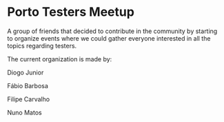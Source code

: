 # Porto Testers Meetup

A group of friends that decided to contribute in the community by starting to organize events where we could gather everyone interested in all the topics regarding testers.

The current organization is made by:

Diogo Junior

Fábio Barbosa

Filipe Carvalho

Nuno Matos
